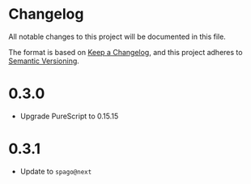 # Changelog
All notable changes to this project will be documented in this file.

The format is based on [Keep a Changelog](https://keepachangelog.com/en/1.0.0/),
and this project adheres to [Semantic Versioning](https://semver.org/spec/v2.0.0.html).

# 0.3.0
- Upgrade PureScript to 0.15.15

# 0.3.1
- Update to `spago@next`
